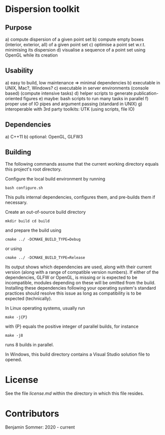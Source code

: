# Dispersion toolkit

## Purpose

a) compute dispersion of a given point set
b) compute empty boxes (interior, exterior, all) of a given point set
c) optimise a point set w.r.t. minimising its dispersion
d) visualise a sequence of a point set using OpenGL while its creation

## Usability

a) easy to build, low maintenance => minimal dependencies
b) executable in UNIX, Mac?, Windows?
c) executable in server environments (console based) (compute intensive tasks)
d) helper scripts to generate publication-oriented figures
e) maybe: bash scripts to run many tasks in parallel
f) proper use of IO pipes and argument passing (standard in UNIX)
g) interoperable with 3rd party toolkits: UTK (using scripts, file IO)

## Dependencies

a) C++11
b) optional: OpenGL, GLFW3

## Building

The following commands assume that the current working directory equals this project's root directory.

Configure the local build environment by running

``
bash configure.sh
``

This pulls internal dependencies, configures them, and pre-builds them if necessary.

Create an out-of-source build directory

``
mkdir build
cd build
``

and prepare the build using

``
cmake ../ -DCMAKE_BUILD_TYPE=Debug
``

or using

``
cmake ../ -DCMAKE_BUILD_TYPE=Release
``

Its output shows which dependencies are used, along with their current version (along with a range of compatible version numbers). If either of the dependencies, GLFW or OpenGL, is missing or is expected to be incompatible, modules depending on these will be omitted from the build. Installing these dependencies following your operating system's standard practices should resolve this issue as long as compatibility is to be expected (technically).

In Linux operating systems, usually run

``
make -j{P}
``

with {P} equals the positive integer of parallel builds, for instance

``
make -j8
``

runs 8 builds in parallel.

In Windows, this build directory contains a Visual Studio solution file to opened.

# License

See the file *license.md* within the directory in which this file resides.

# Contributors

Benjamin Sommer: 2020 - current

